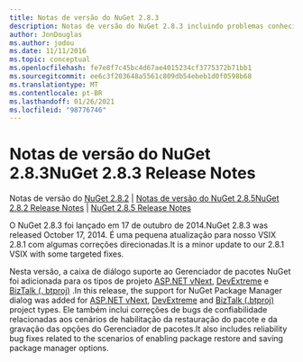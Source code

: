 ```yaml
---
title: Notas de versão do NuGet 2.8.3
description: Notas de versão do NuGet 2.8.3 incluindo problemas conhecidos, correções de bugs, recursos adicionados e DCRs.
author: JonDouglas
ms.author: jodou
ms.date: 11/11/2016
ms.topic: conceptual
ms.openlocfilehash: fe7e8f7c45bc4d67ae4015234cf3775372b71bb1
ms.sourcegitcommit: ee6c3f203648a5561c809db54ebeb1d0f0598b68
ms.translationtype: MT
ms.contentlocale: pt-BR
ms.lasthandoff: 01/26/2021
ms.locfileid: "98776746"
---
```

# <a name="nuget-283-release-notes"></a><span data-ttu-id="26419-103">Notas de versão do NuGet 2.8.3</span><span class="sxs-lookup"><span data-stu-id="26419-103">NuGet 2.8.3 Release Notes</span></span>

<span data-ttu-id="26419-104">Notas de versão do [NuGet 2.8.2](../release-notes/nuget-2.8.2.md)  |  [Notas de versão do NuGet 2.8.5](../release-notes/nuget-2.8.5.md)</span><span class="sxs-lookup"><span data-stu-id="26419-104">[NuGet 2.8.2 Release Notes](../release-notes/nuget-2.8.2.md) | [NuGet 2.8.5 Release Notes](../release-notes/nuget-2.8.5.md)</span></span>

<span data-ttu-id="26419-105">O NuGet 2.8.3 foi lançado em 17 de outubro de 2014.</span><span class="sxs-lookup"><span data-stu-id="26419-105">NuGet 2.8.3 was released October 17, 2014.</span></span> <span data-ttu-id="26419-106">É uma pequena atualização para nosso VSIX 2.8.1 com algumas correções direcionadas.</span><span class="sxs-lookup"><span data-stu-id="26419-106">It is a minor update to our 2.8.1 VSIX with some targeted fixes.</span></span>

<span data-ttu-id="26419-107">Nesta versão, a caixa de diálogo suporte ao Gerenciador de pacotes NuGet foi adicionada para os tipos de projeto [ASP.NET vNext](http://www.asp.net/vnext), [DevExtreme](http://js.devexpress.com/) e [BizTalk (. btproj)](/biztalk/core/developing-biztalk-server-applications) .</span><span class="sxs-lookup"><span data-stu-id="26419-107">In this release, the support for NuGet Package Manager dialog was added for [ASP.NET vNext](http://www.asp.net/vnext), [DevExtreme](http://js.devexpress.com/) and [BizTalk (.btproj)](/biztalk/core/developing-biztalk-server-applications) project types.</span></span> <span data-ttu-id="26419-108">Ele também inclui correções de bugs de confiabilidade relacionadas aos cenários de habilitação da restauração do pacote e da gravação das opções do Gerenciador de pacotes.</span><span class="sxs-lookup"><span data-stu-id="26419-108">It also includes reliability bug fixes related to the scenarios of enabling package restore and saving package manager options.</span></span>
